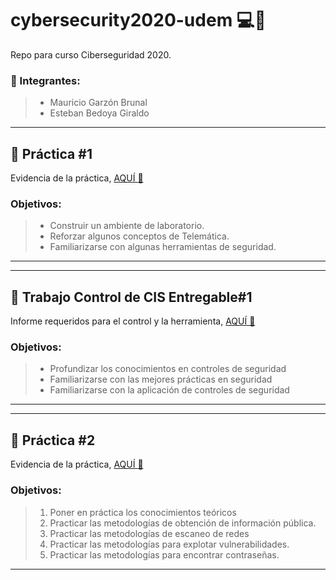 # cybersecurity2020-udem :computer::calling:
Repo para curso Ciberseguridad 2020.

### :busts_in_silhouette: Integrantes:
> - Mauricio Garzón Brunal
> - Esteban Bedoya Giraldo


---
## :bookmark_tabs: Práctica #1 
Evidencia de la práctica, [AQUÍ :link:](/practica1/README.md) 

### Objetivos:
> - Construir un ambiente de laboratorio.
> - Reforzar algunos conceptos de Telemática.
> - Familiarizarse con algunas herramientas de seguridad.
---

---
## :bookmark_tabs: Trabajo Control de CIS Entregable#1 
Informe requeridos para el control y la herramienta, [AQUÍ :link:](/trabajoCIS/README.md) 

### Objetivos:
> - Profundizar los conocimientos en controles de seguridad
> - Familiarizarse con las mejores prácticas en seguridad
> - Familiarizarse con la aplicación de controles de seguridad
---

---
## :bookmark_tabs: Práctica #2
Evidencia de la práctica, [AQUÍ :link:](/practica2/README.md) 

### Objetivos:
> 1. Poner en práctica los conocimientos teóricos
> 2. Practicar las metodologías de obtención de información pública.
> 3. Practicar las metodologías de escaneo de redes
> 4. Practicar las metodologías para explotar vulnerabilidades.
> 5. Practicar las metodologías para encontrar contraseñas.
---